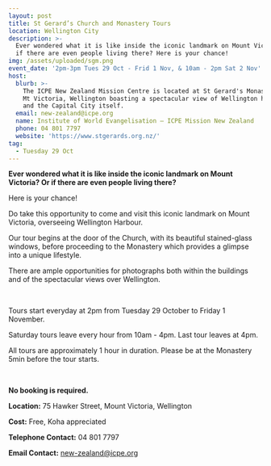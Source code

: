 ```yaml
---
layout: post
title: St Gerard’s Church and Monastery Tours
location: Wellington City
description: >-
  Ever wondered what it is like inside the iconic landmark on Mount Victoria? Or
  if there are even people living there? Here is your chance!
img: /assets/uploaded/sgm.png
event_date: '2pm-3pm Tues 29 Oct - Frid 1 Nov, & 10am - 2pm Sat 2 Nov'
host:
  blurb: >-
    The ICPE New Zealand Mission Centre is located at St Gerard's Monastery on
    Mt Victoria, Wellington boasting a spectacular view of Wellington harbour
    and the Capital City itself.
  email: new-zealand@icpe.org
  name: Institute of World Evangelisation – ICPE Mission New Zealand
  phone: 04 801 7797
  website: 'https://www.stgerards.org.nz/'
tag:
  - Tuesday 29 Oct
---
```

**Ever wondered what it is like inside the iconic landmark on Mount Victoria? Or if there are even people living there?**

Here is your chance!

Do take this opportunity to come and visit this iconic landmark on Mount Victoria, overseeing Wellington Harbour.

Our tour begins at the door of the Church, with its beautiful stained-glass windows, before proceeding to the Monastery which provides a glimpse into a unique lifestyle.

There are ample opportunities for photographs both within the buildings and of the spectacular views over Wellington.

<br>

Tours start everyday at 2pm from Tuesday 29 October to Friday 1 November.

Saturday tours leave every hour from 10am - 4pm. Last tour leaves at 4pm.

All tours are approximately 1 hour in duration. Please be at the Monastery 5min before the tour starts. 

<br>

**No booking is required.**

**Location:** 75 Hawker Street, Mount Victoria, Wellington

**Cost:** Free, Koha appreciated

**Telephone Contact:** 04 801 7797

**Email Contact:** new-zealand@icpe.org
